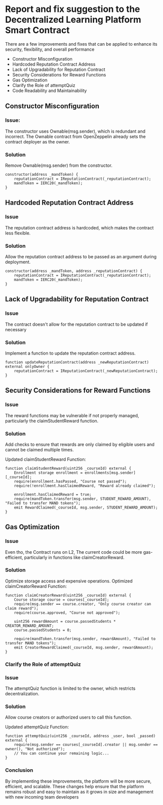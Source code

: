 # Report and fix suggestion to the Decentralized Learning Platform Smart Contract
 
 There are a few improvements and fixes that can be applied to enhance its security, flexibility, and overall performance

- Constructor Misconfiguration
- Hardcoded Reputation Contract Address
- Lack of Upgradability for Reputation Contract
- Security Considerations for Reward Functions
- Gas Optimization
- Clarify the Role of attemptQuiz
- Code Readability and Maintainability

## Constructor Misconfiguration

### Issue:
The constructor uses Ownable(msg.sender), which is redundant and incorrect. The Ownable contract from OpenZeppelin already sets the contract deployer as the owner.

### Solution 
Remove Ownable(msg.sender) from the constructor.

```sol
constructor(address _mandToken) {
    reputationContract = IReputationContract(_reputationContract);
    mandToken = IERC20(_mandToken);
}
```

## Hardcoded Reputation Contract Address

### Issue
The reputation contract address is hardcoded, which makes the contract less flexible.

### Solution
Allow the reputation contract address to be passed as an argument during deployment.

```sol
constructor(address _mandToken, address _reputationContract) {
    reputationContract = IReputationContract(_reputationContract);
    mandToken = IERC20(_mandToken);
}
```

## Lack of Upgradability for Reputation Contract

### Issue
The contract doesn't allow for the reputation contract to be updated if necessary

### Solution
Implement a function to update the reputation contract address.

```sol
function updateReputationContract(address _newReputationContract) external onlyOwner {
    reputationContract = IReputationContract(_newReputationContract);
}
```
## Security Considerations for Reward Functions

### Issue
The reward functions may be vulnerable if not properly managed, particularly the claimStudentReward function.

### Solution
Add checks to ensure that rewards are only claimed by eligible users and cannot be claimed multiple times.

Updated claimStudentReward Function:
```sol
function claimStudentReward(uint256 _courseId) external {
    Enrollment storage enrollment = enrollments[msg.sender][_courseId];
    require(enrollment.hasPassed, "Course not passed");
    require(!enrollment.hasClaimedReward, "Reward already claimed");

    enrollment.hasClaimedReward = true;
    require(mandToken.transfer(msg.sender, STUDENT_REWARD_AMOUNT), "Failed to transfer MAND tokens");
    emit RewardClaimed(_courseId, msg.sender, STUDENT_REWARD_AMOUNT);
}
```

## Gas Optimization 

### Issue
Even tho, the Contract runs on L2, The current code could be more gas-efficient, particularly in functions like claimCreatorReward.

### Solution
Optimize storage access and expensive operations.
Optimized claimCreatorReward Function:
```sol
function claimCreatorReward(uint256 _courseId) external {
    Course storage course = courses[_courseId];
    require(msg.sender == course.creator, "Only course creator can claim reward");
    require(course.approved, "Course not approved");

    uint256 rewardAmount = course.passedStudents * CREATOR_REWARD_AMOUNT;
    course.passedStudents = 0;

    require(mandToken.transfer(msg.sender, rewardAmount), "Failed to transfer MAND tokens");
    emit CreatorRewardClaimed(_courseId, msg.sender, rewardAmount);
}
```
### Clarify the Role of attemptQuiz

### Issue
The attemptQuiz function is limited to the owner, which restricts decentralization.

### Solution
Allow course creators or authorized users to call this function.

Updated attemptQuiz Function:
```sol
function attemptQuiz(uint256 _courseId, address _user, bool _passed) external {
    require(msg.sender == courses[_courseId].creator || msg.sender == owner(), "Not authorized");
    // You can continue your remaining logic...
}
```
### Conclusion
By implementing these improvements, the platform will be more secure, efficient, and scalable. These changes help ensure that the platform remains robust and easy to maintain as it grows in size and management with new incoming team developers




